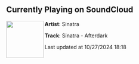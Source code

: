 ## Currently Playing on SoundCloud

[<img align="left" width="100" src="https://i1.sndcdn.com/artworks-bI2QkMSVyyUQupMG-gxYHmA-t500x500.png">](https://soundcloud.com/sinatradubz/sinatra-afterdark)

**Artist**: Sinatra 

**Track**: Sinatra - Afterdark

Last updated at 10/27/2024 18:18
